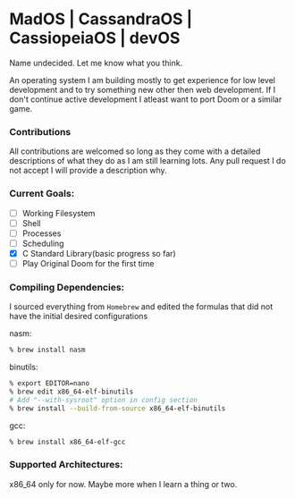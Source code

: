 # MadOS | CassandraOS | CassiopeiaOS | devOS

Name undecided. Let me know what you think.

An operating system I am building mostly to get experience for low level development and to try something new other then web development. If I don't continue active development I atleast want to port Doom or a similar game. 

### Contributions
All contributions are welcomed so long as they come with a detailed descriptions of what they do as I am still learning lots. Any pull request I do not accept I will provide a description why.

### Current Goals:
  - [ ] Working Filesystem
  - [ ] Shell
  - [ ] Processes
  - [ ] Scheduling
  - [x] C Standard Library(basic progress so far)
  - [ ] Play Original Doom for the first time

### Compiling Dependencies:
I sourced everything from `Homebrew` and edited the formulas that did not have the initial desired configurations

nasm:
```sh
% brew install nasm
```
binutils:
```sh
% export EDITOR=nano
% brew edit x86_64-elf-binutils
# Add "--with-sysroot" option in config section
% brew install --build-from-source x86_64-elf-binutils
```

gcc:
```sh
% brew install x86_64-elf-gcc
```

  
### Supported Architectures:
x86_64 only for now. Maybe more when I learn a thing or two.

